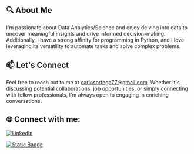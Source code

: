 <!-- Add a header with your name and a short introduction -->

## 🔍 About Me

I'm passionate about Data Analytics/Science and enjoy delving into data to uncover meaningful insights and drive informed decision-making. Additionally, I have a strong affinity for programming in Python, and I love leveraging its versatility to automate tasks and solve complex problems.

## 📫 Let's Connect

Feel free to reach out to me at <carlosortega77@gmail.com>. Whether it's discussing potential collaborations, job opportunities, or simply connecting with fellow professionals, I'm always open to engaging in enriching conversations.

<!-- Add a footer with icons and links to your social media profiles or relevant websites -->

## 🌐 Connect with me:
[![LinkedIn](https://img.shields.io/badge/-LinkedIn-blue?style=flat&logo=LinkedIn&logoColor=white&link=https://www.linkedin.com/in/cortega26/)](https://www.linkedin.com/in/cortega26/)

[![Static Badge](https://img.shields.io/badge/Leer%20en%20-%20Espa%C3%B1ol%20-%20blue)](../../tree/spanish)  

<!---
cortega26/cortega26 is a ✨ special ✨ repository because its `README.md` (this file) appears on your GitHub profile.
You can click the Preview link to take a look at your changes.
![](https://komarev.com/ghpvc/?username=cortega26&style=flat)
--->
